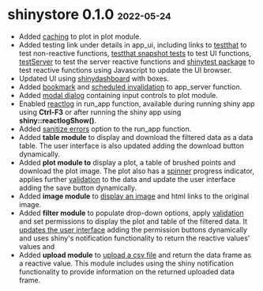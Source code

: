 # shinystore 0.1.0 <font size="4">2022-05-24</font>

-   Added [caching](https://shiny.rstudio.com/articles/caching.html) to plot in plot module.
-   Added testing link under details in app_ui, including links to [testthat](https://testthat.r-lib.org/index.html) to test non-reactive functions, [testthat snapshot tests](https://testthat.r-lib.org/articles/snapshotting.html) to test UI functions, [testServer](https://shiny.rstudio.com/reference/shiny/1.5.0/testServer.html) to test the server reactive functions and [shinytest package](https://rstudio.github.io/shinytest/) to test reactive functions using Javascript to update the UI browser.
-   Updated UI using [shinydashboard](https://rstudio.github.io/shinydashboard/index.html) with boxes.
-   Added [bookmark](https://shiny.rstudio.com/articles/bookmarking-state.html) and [scheduled invalidation](https://shiny.rstudio.com/reference/shiny/0.14/invalidateLater.html) to app_server function.
-   Added [modal dialog](http://shiny.rstudio-staging.com/articles/modal-dialogs.html) containing input controls to plot module.
-   Enabled [reactlog](https://rstudio.github.io/reactlog/) in run_app function, available during running shiny app using **Ctrl-F3** or after running the shiny app using **shiny::reactlogShow()**.
-   Added [sanitize errors](https://shiny.rstudio.com/articles/sanitize-errors.html) option to the run_app function.
-   Added **table module** to display and download the filtered data as a data table. The user interface is also updated adding the download button dynamically.
-   Added **plot module to** display a plot, a table of brushed points and download the plot image. The plot also has a [spinner](https://shiny.rstudio.com/articles/progress.html) progress indicator, applies further [validation](https://shiny.rstudio.com/reference/shiny/0.14/validate.html) to the data and update the user interface adding the save button dynamically.
-   Added **image module** to [display an image](https://shiny.rstudio.com/articles/images.html) and html links to the original image.
-   Added **filter module** to populate drop-down options, apply [validation](https://rstudio.github.io/shinyvalidate/) and set permissions to display the plot and table of the filtered data. It [updates the user interface](https://shiny.rstudio.com/reference/shiny/latest/renderUI.html) adding the permission buttons dynamically and uses shiny's notification functionality to return the reactive values' values and
-   Added **upload module** to [upload a csv file](https://shiny.rstudio.com/articles/upload.html) and return the data frame as a reactive value. This module includes using the shiny notification functionality to provide information on the returned uploaded data frame.

